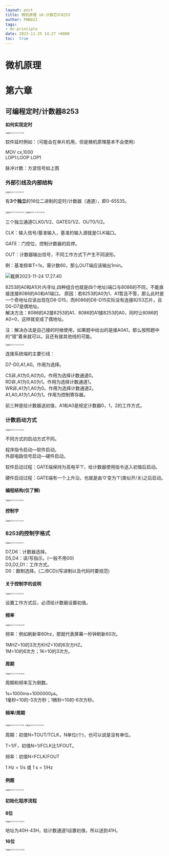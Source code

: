 ```yaml
---
layout: post
title: 微机原理 s6-计数芯片8253
author: PWN022
tags:
- mc-principle
date: 2023-11-25 14:27 +0800
toc:  true
---
```


# 微机原理

# 第六章

## 可编程定时/计数器8253

**如何实现定时**

<img src="https://cdn.jsdelivr.net/gh/PWN022/POFMC/my_screenshot/%E6%88%AA%E5%B1%8F2023-11-22%2017.47.49.png" alt="截屏2023-11-22 17.47.49" style="zoom:33%;" />

软件延时例如：（可能会在单片机用，但是微机原理基本不会使用）

MOV cx,1000  
LOP1:LOOP LOP1

脉冲计数：方波信号如上图

### 外部引线及内部结构

<img src="https://cdn.jsdelivr.net/gh/PWN022/POFMC/my_screenshot/%E6%88%AA%E5%B1%8F2023-11-22%2017.51.43.png" alt="截屏2023-11-22 17.51.43" style="zoom:33%;" />

有**3个独立**的16位二进制的定时/计数器（通道），即0-65535。

<img src="https://cdn.jsdelivr.net/gh/PWN022/POFMC/my_screenshot/%E6%88%AA%E5%B1%8F2023-11-24%2016.43.20.png" alt="截屏2023-11-24 16.43.20" style="zoom:33%;" />

<img src="https://cdn.jsdelivr.net/gh/PWN022/POFMC/my_screenshot/%E6%88%AA%E5%B1%8F2023-11-24%2017.38.48.png" alt="截屏2023-11-24 17.38.48" style="zoom:33%;" />

三个独立通道CLK0/1/2、GATE0/1/2、OUT0/1/2。

CLK：输入信号/基准输入，基准的输入源就是CLK端口。

GATE：门控位，控制计数器的启停。

OUT：计数器输出信号，不同工作方式下产生不同波形。

例：基准频率T=1s，需计数60，那么OUT端应该输出1min。

![截屏2023-11-24 17.27.40](https://cdn.jsdelivr.net/gh/PWN022/POFMC/my_screenshot/%E6%88%AA%E5%B1%8F2023-11-24%2017.27.40.png)

8253的A0和A1(片内寻址,四种组合也就是四个地址)端口与8086的不同，不能直接连接8086的A0和A1端口。 
原因：若8253的A0为1、A1暂且不管，那么此时是一个奇地址应该出现在D8-D15，而8086的D8-D15实际没有连接8253芯片，且D0-D7是偶地址。  
解决方法：8086的A2接8253的A1、8086的A1接8253的A0，同时让8086的A0=0，这样就变成了偶地址。

注：解决办法是自己接的时候使用，如果题中给出的是接A0A1，那么按照题中的“错”着来就可以。且还有接其他线的可能。

<img src="https://cdn.jsdelivr.net/gh/PWN022/POFMC/my_screenshot/%E6%88%AA%E5%B1%8F2023-11-24%2017.31.59.png" alt="截屏2023-11-24 17.31.59" style="zoom:33%;" />

连接系统端的主要引线：

D7-D0,A1,A0。作用为选择。  

CS非,A1为0,A0为0。作用为选择计数通道0。  
RD非,A1为0,A0为1。作用为选择计数通道1。  
WR非,A1为1,A0为0。作用为选择计数通道2。  
A1,A0,A1为1,A0为1。作用为控制寄存器。

前三种是给计数器送初值，A1和A0是规定计数器0，1，2的工作方式。

### 计数启动方式

<img src="https://cdn.jsdelivr.net/gh/PWN022/POFMC/my_screenshot/%E6%88%AA%E5%B1%8F2023-11-24%2017.45.02.png" alt="截屏2023-11-24 17.45.02" style="zoom:33%;" />

不同方式的启动方式不同。

程序指令启动—软件启动。  
外部电路信号启动—硬件启动。

软件启动过程：GATE端保持为高电平‘1’，给计数器使用指令送入初值后启动。

硬件启动过程：GATE端有一个上升沿，也就是由‘0’变为‘1’(类似开/关)之后启动。

#### 编程结构(仅了解)

<img src="https://cdn.jsdelivr.net/gh/PWN022/POFMC/my_screenshot/%E6%88%AA%E5%B1%8F2023-11-24%2017.50.13.png" alt="截屏2023-11-24 17.50.13" style="zoom:33%;" />

#### 控制字

<img src="https://cdn.jsdelivr.net/gh/PWN022/POFMC/my_screenshot/%E6%88%AA%E5%B1%8F2023-11-24%2017.53.21.png" alt="截屏2023-11-24 17.53.21" style="zoom:33%;" />

### 8253的控制字格式

<img src="https://cdn.jsdelivr.net/gh/PWN022/POFMC/my_screenshot/%E6%88%AA%E5%B1%8F2023-11-24%2018.03.11.png" alt="截屏2023-11-24 18.03.11" style="zoom:33%;" />

D7,D6：计数器选择。  
D5,D4：读/写指示。(一般不用00)  
D3,D2,D1：工作方式。  
D0：数制选择。(二/BCD)(写进制以及代码时要规范)

#### 关于控制字的说明

<img src="https://cdn.jsdelivr.net/gh/PWN022/POFMC/my_screenshot/%E6%88%AA%E5%B1%8F2023-11-24%2018.15.50.png" alt="截屏2023-11-24 18.15.50" style="zoom:33%;" />

设置工作方式后，必须给计数器设置初值。

#### 频率

<img src="https://cdn.jsdelivr.net/gh/PWN022/POFMC/my_screenshot/%E6%88%AA%E5%B1%8F2023-11-24%2018.20.48.png" alt="截屏2023-11-24 18.20.48" style="zoom:33%;" />

频率：例如刷新率60hz，那就代表屏幕一秒钟刷新60次。

1MHZ=10的3次方KHZ=10的6次方HZ。  
1M=10的6次方；1K=10的3次方。

#### 周期

<img src="https://cdn.jsdelivr.net/gh/PWN022/POFMC/my_screenshot/%E6%88%AA%E5%B1%8F2023-11-24%2018.28.08.png" alt="截屏2023-11-24 18.28.08" style="zoom:33%;" />

周期和频率互为倒数。

1s=1000ms=1000000μs。  
1毫秒=10的-3次方秒；1微秒=10的-6次方秒。

#### 频率/周期



<img src="https://cdn.jsdelivr.net/gh/PWN022/POFMC/my_screenshot/%E6%88%AA%E5%B1%8F2023-11-25%2012.41.46.png" alt="截屏2023-11-25 12.41.46" style="zoom:33%;" />

<img src="https://cdn.jsdelivr.net/gh/PWN022/POFMC/my_screenshot/%E6%88%AA%E5%B1%8F2023-11-25%2012.44.12.png" alt="截屏2023-11-25 12.44.12" style="zoom:33%;" />

周期：初值N=TOUT/TCLK，N单位(个)，也可以说是没有单位。

T=1/F，初值N=1/FCLK比1/FOUT。

频率：初值N=FCLK/FOUT

1 Hz = 1/s 或 1 s = 1/Hz

#### 例题

<img src="https://cdn.jsdelivr.net/gh/PWN022/POFMC/my_screenshot/%E6%88%AA%E5%B1%8F2023-11-25%2013.12.23.png" alt="截屏2023-11-25 13.12.23" style="zoom:33%;" />

#### 初始化程序流程

**8位**

<img src="https://cdn.jsdelivr.net/gh/PWN022/POFMC/my_screenshot/%E6%88%AA%E5%B1%8F2023-11-25%2013.26.50.png" alt="截屏2023-11-25 13.26.50" style="zoom:33%;" />

地址为40H-43H，给计数通道1设置初值，所以送到41H。

**16位**

<img src="https://cdn.jsdelivr.net/gh/PWN022/POFMC/my_screenshot/%E6%88%AA%E5%B1%8F2023-11-25%2013.29.09.png" alt="截屏2023-11-25 13.29.09" style="zoom:33%;" />

